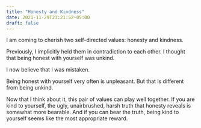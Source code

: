 ```yaml
---
title: "Honesty and Kindness"
date: 2021-11-29T23:21:52-05:00
draft: false
---
```


I am coming to cherish two self-directed values: honesty and kindness.

Previously, I implicitly held them in contradiction to each other. I thought that being honest with yourself was unkind.

I now believe that I was mistaken.

Being honest with yourself very often is unpleasant. But that is different from being unkind.

Now that I think about it, this pair of values can play well together. If you are kind to yourself, the ugly, unairbrushed, harsh truth that honesty reveals is somewhat more bearable. And if you can bear the truth, being kind to yourself seems like the most appropriate reward. 

